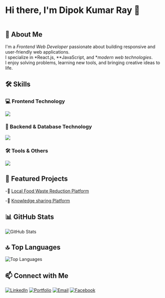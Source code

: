 # Hi there, I'm Dipok Kumar Ray 👋


<img src="https://i.ibb.co.com/QGbQ4Gg/Linked-In-Cover.png" alt="" border="0">


## 🚀 About Me
I'm a *Frontend Web Developer* passionate about building responsive and user-friendly web applications.  
I specialize in *React.js, **JavaScript, and **modern web technologies*.  
I enjoy solving problems, learning new tools, and bringing creative ideas to life.



## 🛠️ Skills

### 💻 Frontend Technology
<p>
  <img src="https://skillicons.dev/icons?i=html,css,js,react,firebase,tailwind,bootstrap,nextjs" />
</p>


### 🔧 Backend & Database Technology
<p>
  <img src="https://skillicons.dev/icons?i=nodejs,express,mongodb" />
</p>


### 🛠️ Tools & Others
<p>
  <img src="https://skillicons.dev/icons?i=git,github,vscode,postman,vercel,netlify,figma" />
</p>

## 📌 Featured Projects
-🔗 [Local Food Waste Reduction Platform](https://charity-express-d807c.web.app)

-🔗 [Knowledge sharing Platform](https://eduhive-auth-87275.web.app)

## 📊 GitHub Stats
![GitHub Stats](https://github-readme-stats.vercel.app/api?username=Dipok-Kumar-Ray&show_icons=true&theme=radical)

## 🔝 Top Languages
![Top Languages](https://github-readme-stats.vercel.app/api/top-langs/?username=Dipok-kumar-ray&layout=compact&theme=radical)

## 📫 Connect with Me
[![LinkedIn](https://img.shields.io/badge/LinkedIn-blue?style=for-the-badge&logo=linkedin&logoColor=white)](https://www.linkedin.com/in/dipok-kumar-ray/)
[![Portfolio](https://img.shields.io/badge/Portfolio-black?style=for-the-badge&logo=react&logoColor=white)](https://dipok-portfolio-auth.web.app/)
[![Email](https://img.shields.io/badge/Email-D14836?style=for-the-badge&logo=gmail&logoColor=white)](mailto:dipok7316@gmail.com)
[![Facebook](https://img.shields.io/badge/Facebook-1877F2?style=for-the-badge&logo=facebook&logoColor=white)](https://web.facebook.com/dipok.kumer.roy.2024)

